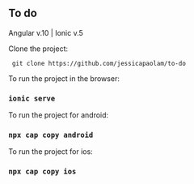 ## To do
Angular v.10 | Ionic v.5

Clone the project:
 
 ```
  git clone https://github.com/jessicapaolam/to-do
```

To run the project in the browser:

### `ionic serve`

To run the project for android:

### `npx cap copy android`

To run the project for ios:

### `npx cap copy ios`
